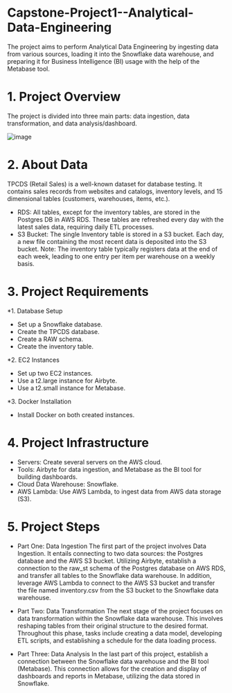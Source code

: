 # Capstone-Project1--Analytical-Data-Engineering
The project aims to perform Analytical Data Engineering by ingesting data from various sources, loading it into the Snowflake data warehouse, and preparing it for Business Intelligence (BI) usage with the help of the Metabase tool.

# 1. Project Overview
The project is divided into three main parts: data ingestion, data transformation, and data analysis/dashboard.

![image](https://github.com/ssq-94/Capstone-Project1--Analytical-Data-Engineering/assets/78969075/c5ac009b-be42-4657-b76a-8221ad2b1707)

# 2. About Data
TPCDS (Retail Sales) is a well-known dataset for database testing. It contains sales records from websites and catalogs, inventory levels, and 15 dimensional tables (customers, warehouses, items, etc.).

- RDS: All tables, except for the inventory tables, are stored in the Postgres DB in AWS RDS. These tables are refreshed every day with the latest sales data, requiring daily ETL processes.
- S3 Bucket: The single Inventory table is stored in a S3 bucket. Each day, a new file containing the most recent data is deposited into the S3 bucket. Note: The inventory table typically registers data at the end of each week, leading to one entry per item per warehouse on a weekly basis.


# 3. Project Requirements
*1. Database Setup
- Set up a Snowflake database.
- Create the TPCDS database.
- Create a RAW schema.
- Create the inventory table.
  
*2. EC2 Instances
- Set up two EC2 instances.
- Use a t2.large instance for Airbyte.
- Use a t2.small instance for Metabase.

*3. Docker Installation
- Install Docker on both created instances.


# 4. Project Infrastructure
- Servers: Create several servers on the AWS cloud.
- Tools: Airbyte for data ingestion, and Metabase as the BI tool for building dashboards.
- Cloud Data Warehouse: Snowflake.
- AWS Lambda: Use AWS Lambda, to ingest data from AWS data storage (S3).


# 5. Project Steps
* Part One: Data Ingestion
The first part of the project involves Data Ingestion. It entails connecting to two data sources: the Postgres database and the AWS S3 bucket. Utilizing Airbyte, establish a connection to the raw_st schema of the Postgres database on AWS RDS, and transfer all tables to the Snowflake data warehouse. In addition, leverage AWS Lambda to connect to the AWS S3 bucket and transfer the file named inventory.csv from the S3 bucket to the Snowflake data warehouse.

* Part Two: Data Transformation
The next stage of the project focuses on data transformation within the Snowflake data warehouse. This involves reshaping tables from their original structure to the desired format. Throughout this phase, tasks include creating a data model, developing ETL scripts, and establishing a schedule for the data loading process.

* Part Three: Data Analysis
In the last part of this project, establish a connection between the Snowflake data warehouse and the BI tool (Metabase). This connection allows for the creation and display of dashboards and reports in Metabase, utilizing the data stored in Snowflake.








